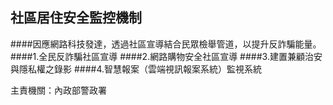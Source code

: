 ## 社區居住安全監控機制

####因應網路科技發達，透過社區宣導結合民眾檢舉管道，以提升反詐騙能量。
####1.全民反詐騙社區宣導
####2.網路購物安全社區宣導
####3.建置兼顧治安與隱私權之錄影
####4.智慧報案（雲端視訊報案系統）監視系統

主責機關：內政部警政署